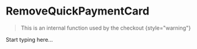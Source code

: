 # RemoveQuickPaymentCard

> This is an internal function used by the checkout
{style="warning"}

Start typing here...